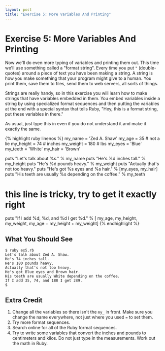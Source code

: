 ```yaml
---
layout: post
title: "Exercise 5: More Variables And Printing"
---
```

# Exercise 5: More Variables And Printing
Now we'll do even more typing of variables and printing them out. This time we'll use something called a "format string". Every time you put `"` (double-quotes) around a piece of text you have been making a string. A string is how you make something that your program might give to a human. You print them, save them to files, send them to web servers, all sorts of things.

Strings are really handy, so in this exercise you will learn how to make strings that have variables embedded in them. You embed variables inside a string by using specialized format sequences and then putting the variables at the end with a special syntax that tells Ruby, "Hey, this is a format string, put these variables in there."

As usual, just type this in even if you do not understand it and make it exactly the same.

{% highlight ruby linenos %}
my_name = 'Zed A. Shaw'
my_age = 35 # not a lie
my_height = 74 # inches
my_weight = 180 # lbs
my_eyes = 'Blue'
my_teeth = 'White'
my_hair = 'Brown'

puts "Let's talk about %s." % my_name
puts "He's %d inches tall." % my_height
puts "He's %d pounds heavy." % my_weight
puts "Actually that's not too heavy."
puts "He's got %s eyes and %s hair." % [my_eyes, my_hair]
puts "His teeth are usually %s depending on the coffee." % my_teeth

# this line is tricky, try to get it exactly right
puts "If I add %d, %d, and %d I get %d." % [
    my_age, my_height, my_weight, my_age + my_height + my_weight]
{% endhighlight %}

## What You Should See

    $ ruby ex5.rb
    Let's talk about Zed A. Shaw.
    He's 74 inches tall.
    He's 180 pounds heavy.
    Actually that's not too heavy.
    He's got Blue eyes and Brown hair.
    His teeth are usually White depending on the coffee.
    If I add 35, 74, and 180 I get 289.
    $

## Extra Credit
1. Change all the variables so there isn't the `my_` in front. Make sure you change the name everywhere, not just where you used `=` to set them.
2. Try more format sequences.
3. Search online for all of the Ruby format sequences.
4. Try to write some variables that convert the inches and pounds to centimeters and kilos. Do not just type in the measurements. Work out the math in Ruby.

